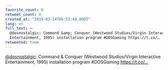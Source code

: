 ```yaml
---
favorite_count: 0
retweet_count: 0
created_at: "2019-03-14T06:51:44.000Z"
lang: en
full_text: >-
  @dosnostalgic: Command &amp; Conquer (Westwood Studios/Virgin Interactive
  Entertainment, 1995) installation program #DOSGaming https://t.co/…
retweeted: true
---
```


[@dosnostalgic](https://twitter.com/dosnostalgic): Command &amp; Conquer
(Westwood Studios/Virgin Interactive Entertainment, 1995) installation program
#DOSGaming https://t.co/…
